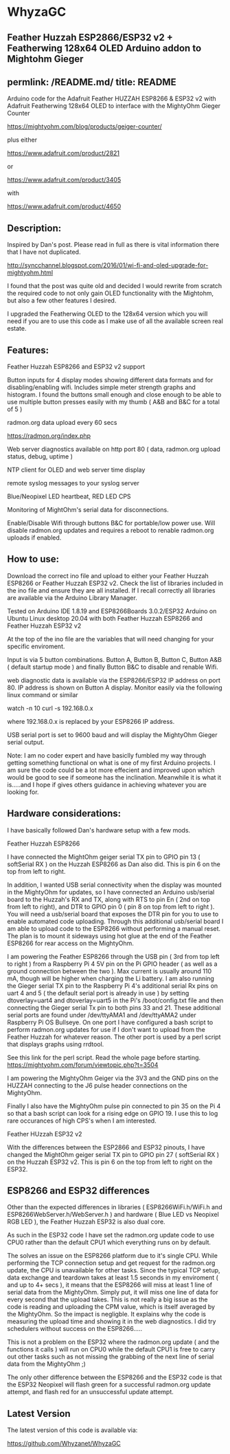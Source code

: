 # WhyzaGC
Feather Huzzah ESP2866/ESP32 v2 + Featherwing 128x64 OLED Arduino addon to Mightohm Gieger
---
permlink: /README.md/
title: README
---

Arduino code for the Adafruit Feather HUZZAH ESP8266 & ESP32 v2 with Adafruit Featherwing 128x64 OLED to interface with the MightyOhm Gieger Counter

https://mightyohm.com/blog/products/geiger-counter/

plus either

https://www.adafruit.com/product/2821

or

https://www.adafruit.com/product/3405

with 

https://www.adafruit.com/product/4650

## Description:

Inspired by Dan's post. Please read in full as there is vital information there that I have not duplicated.

http://syncchannel.blogspot.com/2016/01/wi-fi-and-oled-upgrade-for-mightyohm.html

I found that the post was quite old and decided I would rewrite from scratch the required code to not only gain OLED functionality with the Mightohm, but also a few other features I desired. 

I upgraded the Featherwing OLED to the 128x64 version which you will need if you are to use this code as I make use of all the available screen real estate.

## Features:

Feather Huzzah ESP8266 and ESP32 v2 support

Button inputs for 4 display modes showing different data formats and for disabling/enabling wifi. Includes simple meter strength graphs and histogram. I found the buttons small enough and close enough to be able to use multiple button presses easily with my thumb ( A&B and B&C for a total of 5 )

radmon.org data upload every 60 secs

https://radmon.org/index.php

Web server diagnostics  available on http port 80 ( data, radmon.org upload status, debug, uptime )

NTP client for OLED and web server time display

remote syslog messages to your syslog server

Blue/Neopixel LED heartbeat, RED LED CPS

Monitoring of MightOhm's serial data for disconnections.

Enable/Disable Wifi through buttons B&C for portable/low power use. Will disable radmon.org updates and requires a reboot to renable radmon.org uploads if enabled.

## How to use:

Download the correct ino file and upload to either your Feather Huzzah ESP8266 or Feather Huzzah ESP32 v2. Check the list of libraries included in the ino file and ensure they are all installed.
If I recall correctly all libraries are available via the Arduino Library Manager.

Tested on Arduino IDE 1.8.19 and ESP8266Boards 3.0.2/ESP32 Arduino on Ubuntu Linux desktop 20.04 with both Feather Huzzah ESP8266 and Feather Huzzah ESP32 v2

At the top of the ino file are the variables that will need changing for your specific enviroment.

Input is via 5 button combinations. Button A, Button B, Button C, Button A&B ( default startup mode ) and finally Button B&C to disable and renable Wifi.

web diagnostic data is available via the ESP8266/ESP32 IP address on port 80. IP address is shown on Button A display.
Monitor easily via the following linux command or similar

watch -n 10 curl -s 192.168.0.x

where 192.168.0.x is replaced by your ESP8266 IP address.

USB serial port is set to 9600 baud and will display the MightyOhm Gieger serial output.

Note: I am no coder expert and have basiclly fumbled my way through getting something functional on what is one of my first Arduino projects. I am sure the code could be a lot more effecient and improved upon which would be good to see if someone has the inclination. Meanwhile it is what it is.....and I hope if gives others guidance in achieving whatever you are looking for.

## Hardware considerations:

I have basically followed Dan's hardware setup with a few mods.

Feather Huzzah ESP8266

I have connected the MightOhm geiger serial TX pin to GPIO pin 13 ( softSerial RX ) on the Huzzah ESP8266 as Dan also did. This is pin 6 on the top from left to right.

In addition, I wanted USB serial connectivity when the display was mounted in the MightyOhm for updates, so I have connected an Arduino usb/serial board to the Huzzah's RX and TX, along with RTS to pin En ( 2nd on top from left to right), and DTR to GPIO pin 0 ( pin 8 on top from left to right ).
You will need a usb/serial board that exposes the DTR pin for you to use to enable automated code uploading. Through this additional usb/serial board I am able to upload code to the ESP8266 without performing a manual reset. The plan is to mount it sideways using hot glue at the end of the Feather ESP8266 for rear access on the MightyOhm.

I am powering the Feather ESP8266 through the USB pin ( 3rd from top left to right ) from a Raspberry Pi 4 5V pin on the Pi GPIO header ( as well as a ground connection between the two ). Max current is usually around 110 mA, though will be higher when charging the Li battery.
I am also running the Gieger serial TX pin to the Raspberry Pi 4's additional serial Rx pins on uart 4 and 5 ( the default serial port is already in use ) by setting dtoverlay=uart4 and dtoverlay=uart5 in the Pi's /boot/config.txt file and then connecting the Gieger serial Tx pin to both pins 33 and 21. These additional serial ports are found under /dev/ttyAMA1 and /dev/ttyAMA2 under Raspberry Pi OS Bullseye.
On one port I have configured a bash script to perform radmon.org updates for use if I don't want to upload from the Feather Huzzah for whatever reason. The other port is used by a perl script that displays graphs using rrdtool.

See this link for the perl script. Read the whole page before starting.
https://mightyohm.com/forum/viewtopic.php?t=3504

I am powering the MightyOhm Geiger via the 3V3 and the GND pins on the HUZZAH connecting to the J6 pulse header connections on the MightyOhm.

Finally I also have the MightyOhm pulse pin connected to pin 35 on the Pi 4 so that a bash script can look for a rising edge on GPIO 19. I use this to log rare occurances of high CPS's when I am interested.

Feather HUzzah ESP32 v2

With the differences between the ESP2866 and ESP32 pinouts, I have changed the MightOhm geiger serial TX pin to GPIO pin 27 ( softSerial RX ) on the Huzzah ESP32 v2. This is pin 6 on the top from left to right on the ESP32.

## ESP8266 and ESP32 differences

Other than the expected differences in libraries ( ESP8266WiFi.h/WiFi.h and ESP8266WebServer.h/WebServer.h ) and hardware ( Blue LED vs Neopixel RGB LED ), the Feather Huzzah ESP32 is also dual core.

As such in the ESP32 code I have set the radmon.org update code to use CPU0 rather than the default CPU1 which everything runs on by default. 

The solves an issue on the ESP8266 platform due to it's single CPU. While performing the TCP connection setup and get request for the radmon.org update, the CPU is unavailable for other tasks. Since the typical TCP setup, data exchange and teardown takes at least 1.5 seconds in my enviroment ( and up to 4+ secs ), it means that the ESP8266 will miss at least 1 line of serial data from the MightyOhm. Simply put, it will miss one line of data for every second that the upload takes. This is not really a big issue as the code is reading and uploading the CPM value, which is itself averaged by the MightyOhm. So the impact is negligble. It explains why the code is measuring the upload time and showing it in the web diagnostics. I did try schedulers without success on the ESP8266.....

This is not a problem on the ESP32 where the radmon.org update ( and the functions it calls ) will run on CPU0 while the default CPU1 is free to carry out other tasks such as not missing the grabbing of the next line of serial data from the MightyOhm ;)

The only other difference between the ESP8266 and the ESP32 code is that the ESP32 Neopixel will flash green for a successful radmon.org update attempt, and flash red for an unsuccessful update attempt.

## Latest Version

The latest version of this code is available via:

https://github.com/Whyzanet/WhyzaGC
